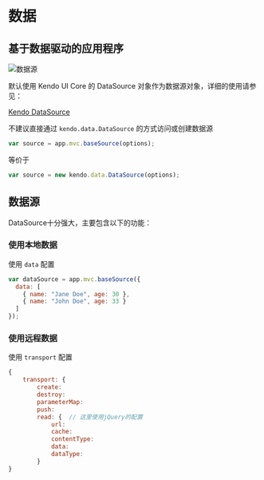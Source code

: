 # 数据

## 基于数据驱动的应用程序

![数据源](../../images/datasource.png)

默认使用 Kendo UI Core 的 DataSource 对象作为数据源对象，详细的使用请参见：

[Kendo DataSource](http://docs.telerik.com/kendo-ui/api/framework/datasource)

不建议直接通过 `kendo.data.DataSource` 的方式访问或创建数据源

```js
var source = app.mvc.baseSource(options);
```

等价于

```js
var source = new kendo.data.DataSource(options);
```

## 数据源

DataSource十分强大，主要包含以下的功能：

### 使用本地数据

使用 `data` 配置

```js
var dataSource = app.mvc.baseSource({
  data: [
    { name: "Jane Doe", age: 30 },
    { name: "John Doe", age: 33 }
  ]
});
```

### 使用远程数据

使用 `transport` 配置

```js
{
	transport: {
		create:
		destroy:
		parameterMap:
		push:
		read: {  // 这里使用jQuery的配置
			url: 
			cache:
			contentType:
			data:
			dataType:
		}
}
```